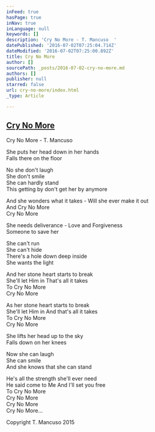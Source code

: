 ```yaml
---
inFeed: true
hasPage: true
inNav: true
inLanguage: null
keywords: []
description: 'Cry No More - T. Mancuso  '
datePublished: '2016-07-02T07:25:04.714Z'
dateModified: '2016-07-02T07:25:00.892Z'
title: Cry No More
author: []
sourcePath: _posts/2016-07-02-cry-no-more.md
authors: []
publisher: null
starred: false
url: cry-no-more/index.html
_type: Article

---
```

## [Cry No More][0]

Cry No More - T. Mancuso 

She puts her head down in her hands   
Falls there on the floor 

No she don't laugh   
She don't smile   
She can hardly stand   
This getting by don't get her by anymore

And she wonders what it takes - Will she ever make it out   
And Cry No More   
Cry No More 

She needs deliverance - Love and Forgiveness   
Someone to save her 

She can't run   
She can't hide   
There's a hole down deep inside   
She wants the light 

And her stone heart starts to break   
She'll let Him in That's all it takes   
To Cry No More   
Cry No More 

As her stone heart starts to break   
She'll let Him in And that's all it takes   
To Cry No More   
Cry No More 

She lifts her head up to the sky   
Falls down on her knees 

Now she can laugh   
She can smile   
And she knows that she can stand 

He's all the strength she'll ever need   
He said come to Me And I'll set you free   
To Cry No More   
Cry No More   
Cry No More   
Cry No More... 

Copyright T. Mancuso 2015

[0]: https://www.reverbnation.com/steadfast/song/24398640-cry-no-more
